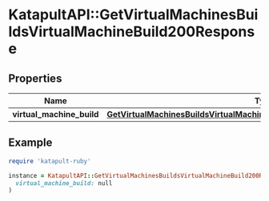 # KatapultAPI::GetVirtualMachinesBuildsVirtualMachineBuild200Response

## Properties

| Name | Type | Description | Notes |
| ---- | ---- | ----------- | ----- |
| **virtual_machine_build** | [**GetVirtualMachinesBuildsVirtualMachineBuild200ResponseVirtualMachineBuild**](GetVirtualMachinesBuildsVirtualMachineBuild200ResponseVirtualMachineBuild.md) |  |  |

## Example

```ruby
require 'katapult-ruby'

instance = KatapultAPI::GetVirtualMachinesBuildsVirtualMachineBuild200Response.new(
  virtual_machine_build: null
)
```

